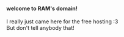 <!DOCTYPE html>
<html>
  <body>
    <h4> welcome to RAM's domain! </h4>
<p> I really just came here for the free hosting :3 <br> But don't tell anybody that! </p>
  </body>
</html>
